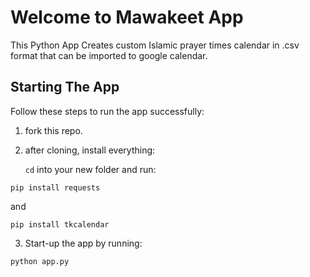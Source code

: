 # Welcome to Mawakeet App

This Python App Creates custom Islamic prayer times calendar in .csv format that can be imported to google calendar.

## Starting The App

Follow these steps to run the app successfully:

1. fork this repo.

2. after cloning, install everything:

   `cd` into your new folder and run:

```
pip install requests
```
   and
```
pip install tkcalendar
```

3. Start-up the app by running:

```
python app.py
```
